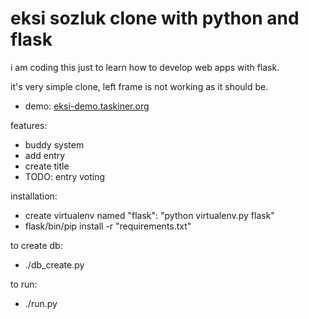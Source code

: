 eksi sozluk clone with python and flask
=============================================
i am coding this just to learn how to develop web apps with flask.

it's very simple clone, left frame is not working as it should be.

* demo: [eksi-demo.taskiner.org](http://eksi-demo.taskiner.org)

features:
* buddy system
* add entry
* create title
* TODO: entry voting

installation:
* create virtualenv named "flask": "python virtualenv.py flask"
* flask/bin/pip install -r "requirements.txt"

to create db:
* ./db_create.py

to run:
* ./run.py
